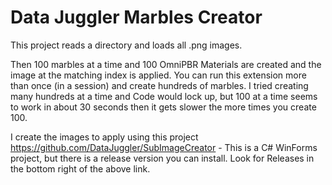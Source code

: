 # Data Juggler Marbles Creator

This project reads a directory and loads all .png images.

Then 100 marbles at a time and 100 OmniPBR Materials are created and the image at the matching index is applied. You can run this extension more than once (in a session) and create hundreds of marbles. I tried creating many hundreds at a time and Code would lock up, but 100 at a time seems to work in about 30 seconds then it gets slower the
more times you create 100.

I create the images to apply using this project
https://github.com/DataJuggler/SubImageCreator - This is a C# WinForms project, but there is a release version you can 
install. Look for Releases in the bottom right of the above link.



